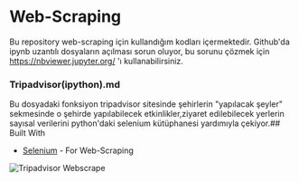 # Web-Scraping

Bu repository web-scraping için kullandığım kodları içermektedir. 
Github'da ipynb uzantılı dosyaların açılması sorun oluyor, bu sorunu çözmek için https://nbviewer.jupyter.org/ 'ı kullanabilirsiniz.


### Tripadvisor(ipython).md
  Bu dosyadaki fonksiyon tripadvisor sitesinde şehirlerin "yapılacak şeyler" sekmesinde  o şehirde yapılabilecek etkinlikler,ziyaret edilebilecek yerlerin sayısal verilerini python'daki selenium kütüphanesi yardımıyla çekiyor.## Built With

* [Selenium](https://selenium-python.readthedocs.io/index.html) - For Web-Scraping

  
![Tripadvisor Webscrape](https://user-images.githubusercontent.com/31761983/66859951-e8b6c080-ef94-11e9-8e06-15da90b1fbdf.PNG)

